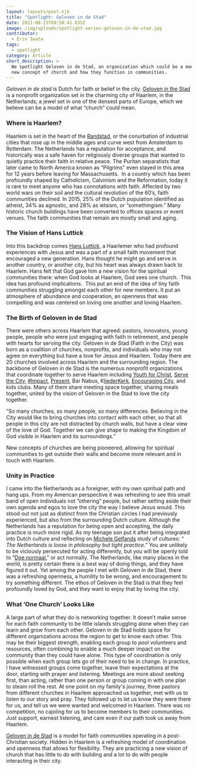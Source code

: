 ```yaml
---
layout: layouts/post.njk
title: "Spotlight: Geloven in de Stad"
date: 2021-08-15T09:50:41.835Z
image: /img/uploads/spotlight-series-geloven-in-de-stad.jpg
contributor:
  - Erin Iwata
tags:
  - spotlight
category: Article
short_description: >
  We spotlight Geloven in de Stad, an organization which could be a model for
  new concept of church and how they function in communities.
---
```

*Geloven in de stad* is Dutch for faith or belief in the city. [Geloven in the Stad ](https://gelovenindestad.nl/)is a nonprofit organization set in the charming city of Haarlem, in the Netherlands; a jewel set in one of the densest parts of Europe, which we believe can be a model of what “church” could mean. 

### **Where is Haarlem?**

Haarlem is set in the heart of the [Randstad](https://nl.wikipedia.org/wiki/Randstad_(gebied)), or the conurbation of industrial cities that rose up in the middle ages and curve west from Amsterdam to Rotterdam. The Netherlands has a reputation for acceptance, and historically was a safe haven for religiously diverse groups that wanted to quietly practice their faith in relative peace. The Puritan separatists that later came to North America known as “Pilgrims” even stayed in this area for 12 years before leaving for Massachusetts.  In a country which has been profoundly shaped by Catholicism, Calvinism and the Reformation, today it is rare to meet anyone who has connotations with faith. Affected by two world wars on their soil and the cultural revolution of the 60’s, faith communities declined. In 2015, 25% of the Dutch population identified as atheist, 34% as agnostic, and 28% as ietsism, or “somethingism.” Many historic church buildings have been converted to offices spaces or event venues. The faith communities that remain are mostly small and aging. 

### **The Vision of Hans Luttick**

Into this backdrop comes [Hans Luttick](https://www.facebook.com/hans.luttik), a Haarlemer who had profound experiences with Jesus and was a part of a small faith movement that encouraged a new generation. Hans thought he might go and serve in another country, or another city, but his heart was always drawn back to Haarlem. Hans felt that God gave him a new vision for the spiritual communities there: when God looks at Haarlem, God sees one church.  This idea has profound implications.  This put an end of the idea of tiny faith communities struggling amongst each other for new members. It put an atmosphere of abundance and cooperation, an openness that was compelling and was centered on loving one another and loving Haarlem. 

### **The Birth of Geloven in de Stad**

There were others across Haarlem that agreed: pastors, innovators, young people, people who were just engaging with faith in retirement, and people with hearts for serving the city. Geloven in de Stad (Faith in the City) was born as a coalition of churches, nonprofits, and individuals who may not agree on everything but have a love for Jesus and Haarlem. Today there are 20 churches involved across Haarlem and the surrounding region. The backbone of Geloven in de Stad is the numerous nonprofit organizations that coordinate together to serve Haarlem including [Youth for Christ](https://haarlem.yfc.nl/), [Serve the City](https://www.stchaarlem.nl/), [\#Impact](https://www.impactindestad.nl/#over), [Present](https://stichtingpresent.nl/haarlem/), Bar Nabus, K[liederKerk](https://gelovenindestad.nl/kliederkerk-in-haarlem/), [Encouraging City](http://www.encouragingcity.com/), and kids clubs. Many of them share meeting space together, sharing meals together, united by the vision of Geloven in the Stad to love the city together. 

“So many churches, so many people, so many differences. Believing in the City would like to bring churches into contact with each other, so that all people in this city are not distracted by church walls, but have a clear view of the love of God. Together we can give shape to making the Kingdom of God visible in Haarlem and its surroundings.” 

New concepts of churches are being pioneered, allowing for spiritual communities to get outside their walls and become more relevant and in touch with Haarlem. 

### **Unity in Practice**

I came into the Netherlands as a foreigner, with my own spiritual path and hang ups. From my American perspective it was refreshing to see this small band of open individuals not “othering” people, but rather setting aside their own agenda and egos to love the city the way I believe Jesus would. This stood out not just as distinct from the Christian circles I had previously experienced, but also from the surrounding Dutch culture. Although the Netherlands has a reputation for being open and accepting, the daily practice is much more rigid. As my teenage son put it after being integrated into Dutch culture and reflecting on [Michele Gelfands](https://freakonomics.com/podcast/american-culture-1/) study of cultures: “ *The Netherlands is loose in philosophy but tight practice.”* You are unlikely to be viciously persecuted for acting differently, but you will be openly told to “[Doe normaal.](https://stuffdutchpeoplelike.com/2010/11/26/no-56-normalcy-doe-normaal/)” or act normally. The Netherlands, like many places in the world, is pretty certain there is a best way of doing things, and they have figured it out. Yet among the people I met with Geloven in de Stad, there was a refreshing openness, a humility to be wrong, and encouragement to try something different. The ethos of Geloven in the Stad is that they feel profoundly loved by God, and they want to enjoy that by loving the city. 

### **What ‘One Church’ Looks Like**

A large part of what they do is networking together. It doesn’t make sense for each faith community to be little islands struggling alone when they can learn and grow from each other. Geloven in de Stad holds space for different organizations across the region to get to know each other. This may be their biggest strength, enabling each group to pool volunteers and resources, often combining to enable a much deeper impact on the community than they could have alone. This type of coordination is only possible when each group lets go of their need to be in change. In practice, I have witnessed groups come together, leave their expectations at the door, starting with prayer and listening. Meetings are more about seeking first, than acting, rather than one person or group coming in with one plan to steam roll the rest. At one point on my family's journey, three pastors from different churches in Haarlem approached us together, met with us to listen to our story and pray. They followed up to let us know they were there for us, and tell us we were wanted and welcomed in Haarlem. There was no competition, no cajoling for us to become members to their communities. Just support, earnest listening, and care even if our path took us away from Haarlem. 

[Geloven in de Stad](https://gelovenindestad.nl/) is a model for faith communities operating in a post-Christian society. Hidden in Haarlem is a refreshing model of coordination and openness that allows for flexibility. They are practicing a new vision of church that has little to do with building and a lot to do with people interacting in their city.